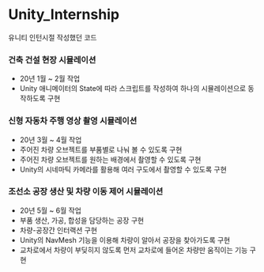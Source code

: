 # Unity_Internship
 유니티 인턴시절 작성했던 코드

### 건축 건설 현장 시뮬레이션
* 20년 1월 ~ 2월 작업
* Unity 애니메이터의 State에 따라 스크립트를 작성하여 하나의 시뮬레이션으로 동작하도록 구현

### 신형 자동차 주행 영상 촬영 시뮬레이션
* 20년 3월 ~ 4월 작업
* 주어진 차량 오브젝트를 부품별로 나눠 볼 수 있도록 구현
* 주어진 차량 오브젝트를 원하는 배경에서 촬영할 수 있도록 구현
* Unity의 시네마틱 카메라를 활용해 여러 구도에서 촬영할 수 있도록 구현

### 조선소 공장 생산 및 차량 이동 제어 시뮬레이션
* 20년 5월 ~ 6월 작업
* 부품 생산, 가공, 합성을 담당하는 공장 구현
* 차량-공장간 인터랙션 구현
* Unity의 NavMesh 기능을 이용해 차량이 알아서 공장을 찾아가도록 구현
* 교차로에서 차량이 부딪히지 않도록 먼저 교차로에 들어온 차량만 움직이는 기능 구현
